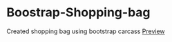 # Boostrap-Shopping-bag
Created shopping bag using bootstrap carcass
[Preview](https://htmlpreview.github.io/?https://github.com/MBendikaite/Boostrap-Shopping-bag/blob/master/index.html)
